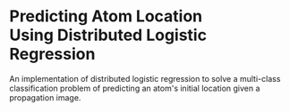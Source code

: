 Predicting Atom Location <br>Using Distributed Logistic Regression
===============

An implementation of distributed logistic regression to solve a multi-class classification problem of predicting an atom's initial location given a propagation image.
